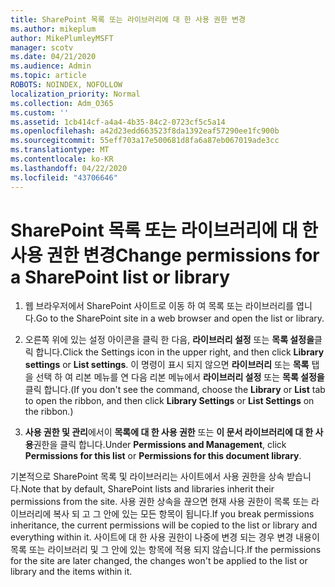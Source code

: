 ```yaml
---
title: SharePoint 목록 또는 라이브러리에 대 한 사용 권한 변경
ms.author: mikeplum
author: MikePlumleyMSFT
manager: scotv
ms.date: 04/21/2020
ms.audience: Admin
ms.topic: article
ROBOTS: NOINDEX, NOFOLLOW
localization_priority: Normal
ms.collection: Adm_O365
ms.custom: ''
ms.assetid: 1cb414cf-a4a4-4b35-84c2-0723cf5c5a14
ms.openlocfilehash: a42d23edd663523f8da1392eaf57290ee1fc900b
ms.sourcegitcommit: 55eff703a17e500681d8fa6a87eb067019ade3cc
ms.translationtype: MT
ms.contentlocale: ko-KR
ms.lasthandoff: 04/22/2020
ms.locfileid: "43706646"
---
```

# <a name="change-permissions-for-a-sharepoint-list-or-library"></a><span data-ttu-id="af20d-102">SharePoint 목록 또는 라이브러리에 대 한 사용 권한 변경</span><span class="sxs-lookup"><span data-stu-id="af20d-102">Change permissions for a SharePoint list or library</span></span>

1. <span data-ttu-id="af20d-103">웹 브라우저에서 SharePoint 사이트로 이동 하 여 목록 또는 라이브러리를 엽니다.</span><span class="sxs-lookup"><span data-stu-id="af20d-103">Go to the SharePoint site in a web browser and open the list or library.</span></span>
    
2. <span data-ttu-id="af20d-104">오른쪽 위에 있는 설정 아이콘을 클릭 한 다음, **라이브러리 설정** 또는 **목록 설정을**클릭 합니다.</span><span class="sxs-lookup"><span data-stu-id="af20d-104">Click the Settings icon in the upper right, and then click **Library settings** or **List settings**.</span></span> <span data-ttu-id="af20d-105">이 명령이 표시 되지 않으면 **라이브러리** 또는 **목록** 탭을 선택 하 여 리본 메뉴를 연 다음 리본 메뉴에서 **라이브러리 설정** 또는 **목록 설정을** 클릭 합니다.</span><span class="sxs-lookup"><span data-stu-id="af20d-105">(If you don't see the command, choose the **Library** or **List** tab to open the ribbon, and then click **Library Settings** or **List Settings** on the ribbon.)</span></span> 
    
3. <span data-ttu-id="af20d-106">**사용 권한 및 관리**에서이 **목록에 대 한 사용 권한** 또는 **이 문서 라이브러리에 대 한 사용**권한을 클릭 합니다.</span><span class="sxs-lookup"><span data-stu-id="af20d-106">Under **Permissions and Management**, click **Permissions for this list** or **Permissions for this document library**.</span></span>
    
<span data-ttu-id="af20d-107">기본적으로 SharePoint 목록 및 라이브러리는 사이트에서 사용 권한을 상속 받습니다.</span><span class="sxs-lookup"><span data-stu-id="af20d-107">Note that by default, SharePoint lists and libraries inherit their permissions from the site.</span></span> <span data-ttu-id="af20d-108">사용 권한 상속을 끊으면 현재 사용 권한이 목록 또는 라이브러리에 복사 되 고 그 안에 있는 모든 항목이 됩니다.</span><span class="sxs-lookup"><span data-stu-id="af20d-108">If you break permissions inheritance, the current permissions will be copied to the list or library and everything within it.</span></span> <span data-ttu-id="af20d-109">사이트에 대 한 사용 권한이 나중에 변경 되는 경우 변경 내용이 목록 또는 라이브러리 및 그 안에 있는 항목에 적용 되지 않습니다.</span><span class="sxs-lookup"><span data-stu-id="af20d-109">If the permissions for the site are later changed, the changes won't be applied to the list or library and the items within it.</span></span>
  

